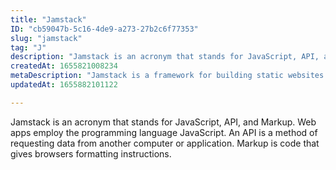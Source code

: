 ```yaml
---
title: "Jamstack"
ID: "cb59047b-5c16-4de9-a273-27b2c6f77353"
slug: "jamstack"
tag: "J"
description: "Jamstack is an acronym that stands for JavaScript, API, and Markup. Web apps employ the programming language JavaScript. An API is a method of requesting data from another computer or application. Markup is code that gives browsers formatting instructions."
createdAt: 1655821008234
metaDescription: "Jamstack is a framework for building static websites dynamicly."
updatedAt: 1655882101122

---
```

Jamstack is an acronym that stands for JavaScript, API, and Markup. Web apps employ the programming language JavaScript. An API is a method of requesting data from another computer or application. Markup is code that gives browsers formatting instructions.
